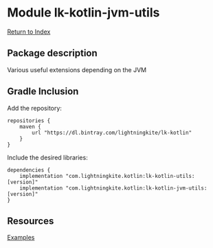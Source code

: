 # Module lk-kotlin-jvm-utils

[Return to Index](../)

## Package description

Various useful extensions depending on the JVM

## Gradle Inclusion



Add the repository:

```
repositories {
    maven {
        url "https://dl.bintray.com/lightningkite/lk-kotlin"
    }
}
```

Include the desired libraries:

```
dependencies {
    implementation "com.lightningkite.kotlin:lk-kotlin-utils:[version]"
    implementation "com.lightningkite.kotlin:lk-kotlin-jvm-utils:[version]"
}
```

## Resources

[Examples](https://github.com/lightningkite/lk-kotlin/tree/master/lk-kotlin-jvm-utils/src/test/kotlin/lk/kotlin/jvm/utils/example)

